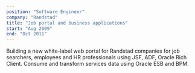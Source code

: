 ```yaml
---
position: "Software Engineer"
company: "Randstad"
title: "Job portal and business applications"
start: "Aug 2009"
end: "Oct 2011"
---
```


Building a new white-label web portal for Randstad companies for job searchers, employees and HR professionals using JSF, ADF, Oracle Rich Client. Consume and transform services data using Oracle ESB and BPM.
